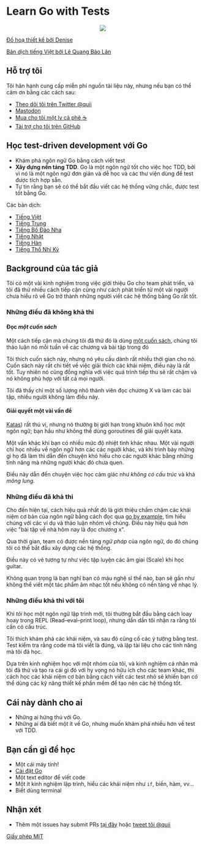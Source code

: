 # Learn Go with Tests

<div style="text-align: center">
  <img src="../red-green-blue-gophers-smaller.png" />
</div>

[Đồ hoạ thiết kế bởi Denise](https://twitter.com/deniseyu21)

[Bản dịch tiếng Việt bởi Lê Quang Bảo Lân](https://github.com/baolanlequang/learn-go-with-tests)

## Hỗ trợ tôi

Tôi hân hạnh cung cấp miễn phí nguồn tài liệu này, nhưng nếu bạn có thể cảm ơn bằng các cách sau:

- [Theo dõi tôi trên Twitter @quii](https://twitter.com/quii)
- <a rel="me" href="https://mastodon.cloud/@quii">Mastodon</a>
- [Mua cho tôi một ly cà phê :coffee:](https://www.buymeacoffee.com/quii)
- [Tài trợ cho tôi trên GitHub](https://github.com/sponsors/quii)

## Học test-driven development với Go

* Khám phá ngôn ngữ Go bằng cách viết test
* **Xây dựng nền tảng TDD**. Go là một ngôn ngữ tốt cho việc học TDD, bởi vì nó là một ngôn ngữ đơn giản và dễ học và các thư viện dùng để test được tích hợp sẵn.
* Tự tin rằng bạn sẽ có thể bắt đầu viết các hệ thống vững chắc, được test tốt bằng Go.

Các bản dịch:

- [Tiếng Việt](https://lan-le.gitbook.io/hoc-go-bang-cach-viet-test)
- [Tiếng Trung](https://studygolang.gitbook.io/learn-go-with-tests)
- [Tiếng Bồ Đào Nha](https://larien.gitbook.io/aprenda-go-com-testes/)
- [Tiếng Nhật](https://andmorefine.gitbook.io/learn-go-with-tests/)
- [Tiếng Hàn](https://miryang.gitbook.io/learn-go-with-tests/)
- [Tiếng Thổ Nhĩ Kỳ](https://halilkocaoz.gitbook.io/go-programlama-dilini-ogren/)

## Background của tác giả

Tôi có một vài kinh nghiệm trong việc giới thiệu Go cho team phát triển, và tôi đã thử nhiều cách tiếp cận cũng như cách phát triển từ một vài người chưa hiểu rõ về Go trở thành những người viết các hệ thống bằng Go rất tốt.

### Những điều đã không khả thi

#### Đọc _một cuốn sách_

Một cách tiếp cận mà chúng tôi đã thử đó là dùng [một cuốn sách](https://www.amazon.co.uk/Programming-Language-Addison-Wesley-Professional-Computing/dp/0134190440), chúng tôi thảo luận nó mỗi tuần về các chương và bài tập trong đó

Tôi thích cuốn sách này, nhưng nó yêu cầu dành rất nhiều thời gian cho nó. Cuốn sách này rất chi tiết về việc giải thích các khái niệm, điều này là rất tốt. Tuy nhiên nó cũng đồng nghĩa với việc quá trình tiếp thu sẽ rất chậm và nó không phù hợp với tất cả mọi người.

Tôi đã thấy chỉ một số lượng nhỏ thành viên đọc chương X và làm các bài tập, nhiều người không làm điều này.

#### Giải quyết một vài vấn đề

[Katas](https://pkg.go.dev/github.com/jreisinger/gokatas#section-readme)) rất thú vị, nhưng nó thường bị giới hạn trong khuôn khổ học một ngôn ngữ; bạn hầu như không thể dùng goroutines để giải quyết kata.

Một vấn khác khi bạn có nhiều mức độ nhiệt tình khác nhau. Một vài người chỉ học nhiều về ngôn ngữ hơn các các người khác, và khi trình bày những gì họ đã làm thì dẫn đến chuyện khó hiểu cho các người khác bằng những tính năng mà những người khác đó chưa quen.

Điều này dẫn đến chuyện việc học cảm giác như _không có cấu trúc_ và khá _mông lung_.

### Những điều đã khả thi

Cho đến hiện tại, cách hiệu quả nhất đó là giới thiệu chầm chậm các khái niệm cơ bản của ngôn ngữ bằng cách đọc qua [go by example](https://gobyexample.com/), tìm hiểu chúng với các ví dụ và thảo luận nhóm về chúng. Điều này hiệu quả hơn việc "bài tập về nhà hôm nay là đọc chương x".

Qua thời gian, team có được nền tảng _ngữ pháp_ của ngôn ngữ, do đó chúng tôi có thể bắt đầu xây dựng các hệ thống.

Điều này có vẻ tương tự như việc tập luyện các âm giai (Scale) khi học guitar.

Không quan trọng là bạn nghĩ bạn có máu nghệ sĩ thế nào, bạn sẽ gần như không thể viết một tác phẩm âm nhạc tốt nếu không có nền tảng về nhạc lý.

### Những điều khả thi với tôi

Khi _tôi_ học một ngôn ngữ lập trình mới, tôi thường bắt đầu bằng cách loay hoay trong REPL (Read–eval–print loop), nhưng dần dần tôi nhận ra rằng tôi cần có cấu trúc.

Tôi thích khám phá các khái niệm, và sau đó cũng cố các ý tưởng bằng test. Test kiểm tra rằng code mà tôi viết là đúng, và lập tài liệu cho các tính năng mà tôi đã học.

Dựa trên kinh nghiệm học với một nhóm của tôi, và kinh nghiệm cá nhân mà tôi đã thử và tạo ra cái gì đó với hy vọng nó hữu ích cho các team khác, thì cách học các khái niệm cơ bản bằng cách viết các test nhỏ sẽ khiến bạn có thể dùng các kỹ năng thiết kế phần mềm để tạo nên các hệ thống tốt.

## Cái này dành cho ai

* Những ai hứng thú với Go.
* Những ai đã biết một ít về Go, nhưng muốn khám phá nhiều hơn về test với TDD.

## Bạn cần gì để học

* Một cái máy tính!
* [Cài đặt Go](https://golang.org/)
* Một text editor để viết code
* Một ít kinh nghiệm lập trình, hiểu các khái niệm như `if`, biến, hàm, vv...
* Biết dùng terminal

## Nhận xét

* Thêm một issues hay submit PRs [tại đây](https://github.com/quii/learn-go-with-tests) hoặc [tweet tôi @quii](https://twitter.com/quii)

[Giấy phép MIT](LICENSE.md)
